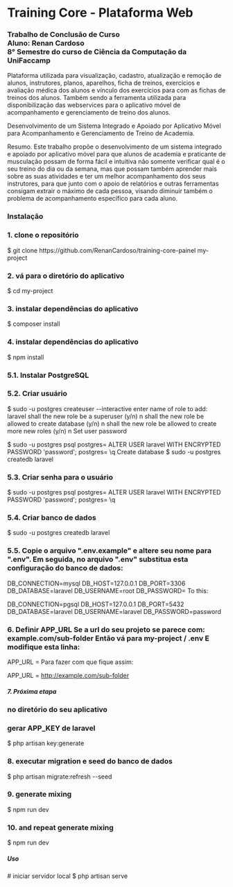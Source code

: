 # Training Core - Plataforma Web
<h3>Trabalho de Conclusão de Curso<br>
Aluno: Renan Cardoso<br>
8° Semestre do curso de Ciência da Computação da UniFaccamp 
</h3> 

Plataforma utilizada para visualização, cadastro, atualização e remoção de alunos, instrutores, planos, aparelhos,
ficha de treinos, exercícios e avaliação médica dos alunos e vínculo dos exercícios para com as fichas de treinos dos alunos.
Também sendo a ferramenta utilizada para disponibilização das webservices para o aplicativo móvel  de acompanhamento
e gerenciamento de treino dos alunos.

Desenvolvimento de um Sistema Integrado e Apoiado por
Aplicativo Móvel para Acompanhamento e Gerenciamento de
Treino de Academia.

Resumo. Este trabalho propõe o desenvolvimento de um sistema integrado e apoiado por aplicativo móvel para que alunos de academia e praticante de musculação possam de forma fácil e intuitiva não somente verificar qual é o seu treino do dia ou da semana, mas que possam também aprender mais sobre as suas atividades e ter um melhor acompanhamento dos seus instrutores, para que junto com o apoio de relatórios e outras ferramentas consigam extrair o máximo de cada pessoa, visando diminuir também o problema de acompanhamento específico para cada aluno.

<h3>Instalação</h3> 

<h3> 1. clone o repositório </h3>
$ git clone https://github.com/RenanCardoso/training-core-painel my-project

<h3> 2. vá para o diretório do aplicativo </h3>
$ cd my-project

<h3> 3. instalar dependências do aplicativo </h3>
$ composer install

<h3> 4. instalar dependências do aplicativo </h3>
$ npm install

<h3> 5.1. Instalar PostgreSQL </h3>

<h3> 5.2. Criar usuário </h3>

$ sudo -u postgres createuser --interactive
enter name of role to add: laravel
shall the new role be a superuser (y/n) n
shall the new role be allowed to create database (y/n) n
shall the new role be allowed to create more new roles (y/n) n
Set user password

$ sudo -u postgres psql
postgres= ALTER USER laravel WITH ENCRYPTED PASSWORD 'password';
postgres= \q
Create database
$ sudo -u postgres createdb laravel

<h3> 5.3. Criar senha para o usuário </h3>
$ sudo -u postgres psql
postgres= ALTER USER laravel WITH ENCRYPTED PASSWORD 'password';
postgres= \q

<h3> 5.4. Criar banco de dados </h3>
$ sudo -u postgres createdb laravel

<h3> 5.5. Copie o arquivo ".env.example" e altere seu nome para ".env". Em seguida, no arquivo ".env" substitua esta configuração do banco de dados: </h3>
DB_CONNECTION=mysql
DB_HOST=127.0.0.1
DB_PORT=3306
DB_DATABASE=laravel
DB_USERNAME=root
DB_PASSWORD=
To this:

DB_CONNECTION=pgsql
DB_HOST=127.0.0.1
DB_PORT=5432
DB_DATABASE=laravel
DB_USERNAME=laravel
DB_PASSWORD=password

<h3> 6. Definir APP_URL
Se a url do seu projeto se parece com: example.com/sub-folder Então vá para my-project / .env E modifique esta linha: 
 </h3>
APP_URL =
Para fazer com que fique assim:

APP_URL = http://example.com/sub-folder

<h5>7. Próxima etapa</h5> 

<h3> no diretório do seu aplicativo </h3>
<h3> gerar APP_KEY de laravel </h3>
$ php artisan key:generate

<h3> 8. executar migration e seed do banco de dados  </h3>
$ php artisan migrate:refresh --seed

<h3> 9. generate mixing </h3>
$ npm run dev

<h3> 10. and repeat generate mixing </h3>
$ npm run dev

<h5>Uso</h5> 
# iniciar servidor local
$ php artisan serve
